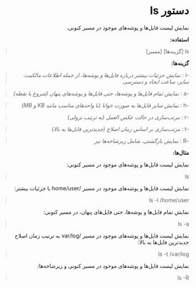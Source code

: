 <div dir="auto">


# دستور ls

نمایش لیست فایل‌ها و پوشه‌های موجود در مسیر کنونی.

**استفاده:**

> ls [گزینه‌ها] [مسیر]


**گزینه‌ها:**


> -l : *نمایش جزئیات بیشتر درباره فایل‌ها و پوشه‌ها، از جمله اطلاعات مالکیت، سایز، ساعت ایجاد و دسترسی*

> -a : *نمایش تمام فایل‌ها و پوشه‌ها، حتی فایل‌ها و پوشه‌های پنهان (شروع با نقطه)*

> -h : *نمایش سایز فایل‌ها به صورت خوانا (با واحدهای مناسب مانند KB و MB)*

> -r : *مرتب‌سازی در حالت عکس العمل (به ترتیب نزولی)*

> -t : *مرتب‌سازی بر اساس زمان اصلاح (جدیدترین فایل‌ها به بالا)*

> -R : *نمایش بازگشتی، شامل زیرشاخه‌ها نیز*


**مثال‌ها:**

نمایش لیست فایل‌ها و پوشه‌های موجود در مسیر کنونی:

> ls

نمایش لیست فایل‌ها و پوشه‌های موجود در مسیر /home/user با جزئیات بیشتر:

> ls -l /home/user

نمایش تمام فایل‌ها و پوشه‌ها، حتی فایل‌های پنهان، در مسیر کنونی:

> ls -a

نمایش لیست فایل‌ها و پوشه‌های موجود در مسیر /var/log به ترتیب زمان اصلاح جدیدترین فایل‌ها به بالا:

> ls -t /var/log

نمایش لیست فایل‌ها و پوشه‌های موجود در مسیر کنونی و زیرشاخه‌ها:

> ls -R

</div>
